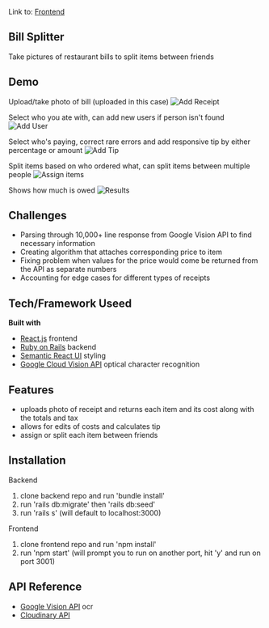 Link to: [Frontend](https://github.com/sungchaan/receipt-scanner-frontend_project5)
## Bill Splitter
Take pictures of restaurant bills to split items between friends

## Demo
Upload/take photo of bill (uploaded in this case)
![Add Receipt](https://github.com/sungchan/receipt-scanner-frontend_project5/blob/master/gifs/1.%20Add%20Receipt%20.gif)

Select who you ate with, can add new users if person isn't found
![Add User](https://github.com/sungchan/receipt-scanner-frontend_project5/blob/master/gifs/2.%20Add%20users.gif)

Select who's paying, correct rare errors and add responsive tip by either percentage or amount
![Add Tip](https://github.com/sungchan/receipt-scanner-frontend_project5/blob/master/gifs/3.%20Add%20tip.gif)

Split items based on who ordered what, can split items between multiple people
![Assign items](https://github.com/sungchan/receipt-scanner-frontend_project5/blob/master/gifs/4.%20Assign%20items.gif)

Shows how much is owed
![Results](https://github.com/sungchan/receipt-scanner-frontend_project5/blob/master/gifs/5.%20Results.gif)


## Challenges
- Parsing through 10,000+ line response from Google Vision API to find necessary information
- Creating algorithm that attaches corresponding price to item
- Fixing problem when values for the price would come be returned from the API as separate numbers
- Accounting for edge cases for different types of receipts

## Tech/Framework Useed
<b> Built with </b>
- [React.js](https://reactjs.org/) frontend
- [Ruby on Rails](https://rubyonrails.org/) backend
- [Semantic React UI](https://react.semantic-ui.com/) styling
- [Google Cloud Vision API](https://cloud.google.com/vision/docs/ocr) optical character recognition 

## Features
- uploads photo of receipt and returns each item and its cost along with the totals and tax
- allows for edits of costs and calculates tip 
- assign or split each item between friends 

## Installation
Backend
1. clone backend repo and run 'bundle install'
2. run 'rails db:migrate' then 'rails db:seed'
3. run 'rails s' (will default to localhost:3000)

Frontend
1. clone frontend repo and run 'npm install'
2. run 'npm start' (will prompt you to run on another port, hit 'y' and run on port 3001)

## API Reference
- [Google Vision API](https://www.google.com/search?q=google+vision+api&rlz=1C5CHFA_enUS814US814&oq=google+vision+api&aqs=chrome..69i57j69i60l2j0j69i65j69i59.3303j0j7&sourceid=chrome&ie=UTF-8) ocr
- [Cloudinary API](http://cloudinary.com)
